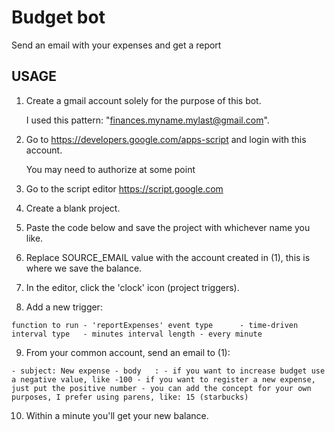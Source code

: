 # Budget bot
Send an email with your expenses and get a report

## USAGE
1. Create a gmail account solely for the purpose of this bot.

    I used this pattern: "finances.myname.mylast@gmail.com".

2. Go to https://developers.google.com/apps-script and login with this account.

    You may need to authorize at some point

3. Go to the script editor https://script.google.com

4. Create a blank project.

5. Paste the code below and save the project with whichever name you like.

6. Replace SOURCE_EMAIL value with the account created in (1), this is where we save the balance.

7. In the editor, click the 'clock' icon (project triggers).

8. Add a new trigger:

`
    function to run - 'reportExpenses'
    event type      - time-driven
    interval type   - minutes
    interval length - every minute
`

9. From your common account, send an email to (1):

`
    - subject: New expense
    - body   : - if you want to increase budget use a negative value, like -100
               - if you want to register a new expense, just put the positive number
               - you can add the concept for your own purposes, I prefer using parens, like: 15 (starbucks)
`

10. Within a minute you'll get your new balance.